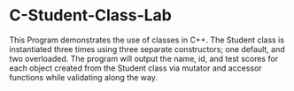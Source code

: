 # C-Student-Class-Lab
This Program demonstrates the use of classes in C++. The Student class is instantiated three times using three separate constructors; one default, and two overloaded. The program will output the name, id, and test scores for each object created from the Student class via mutator and accessor functions while validating along the way.
